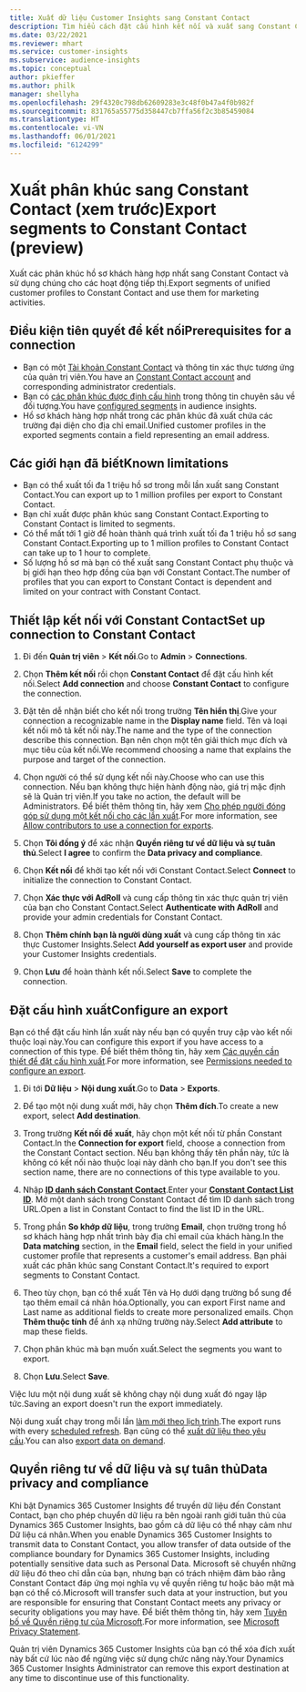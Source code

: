 ```yaml
---
title: Xuất dữ liệu Customer Insights sang Constant Contact
description: Tìm hiểu cách đặt cấu hình kết nối và xuất sang Constant Contact.
ms.date: 03/22/2021
ms.reviewer: mhart
ms.service: customer-insights
ms.subservice: audience-insights
ms.topic: conceptual
author: pkieffer
ms.author: philk
manager: shellyha
ms.openlocfilehash: 29f4320c798db62609283e3c48f0b47a4f0b982f
ms.sourcegitcommit: 831765a55775d358447cb7ffa56f2c3b85459084
ms.translationtype: HT
ms.contentlocale: vi-VN
ms.lasthandoff: 06/01/2021
ms.locfileid: "6124299"
---
```

# <a name="export-segments-to-constant-contact-preview"></a><span data-ttu-id="7fb56-103">Xuất phân khúc sang Constant Contact (xem trước)</span><span class="sxs-lookup"><span data-stu-id="7fb56-103">Export segments to Constant Contact (preview)</span></span>

<span data-ttu-id="7fb56-104">Xuất các phân khúc hồ sơ khách hàng hợp nhất sang Constant Contact và sử dụng chúng cho các hoạt động tiếp thị.</span><span class="sxs-lookup"><span data-stu-id="7fb56-104">Export segments of unified customer profiles to Constant Contact and use them for marketing activities.</span></span> 

## <a name="prerequisites-for-a-connection"></a><span data-ttu-id="7fb56-105">Điều kiện tiên quyết để kết nối</span><span class="sxs-lookup"><span data-stu-id="7fb56-105">Prerequisites for a connection</span></span>

-   <span data-ttu-id="7fb56-106">Bạn có một [Tài khoản Constant Contact](https://www.constantcontact.com/account-home) và thông tin xác thực tương ứng của quản trị viên.</span><span class="sxs-lookup"><span data-stu-id="7fb56-106">You have an [Constant Contact account](https://www.constantcontact.com/account-home) and corresponding administrator credentials.</span></span>
-   <span data-ttu-id="7fb56-107">Bạn có [các phân khúc được định cấu hình](segments.md) trong thông tin chuyên sâu về đối tượng.</span><span class="sxs-lookup"><span data-stu-id="7fb56-107">You have [configured segments](segments.md) in audience insights.</span></span>
-   <span data-ttu-id="7fb56-108">Hồ sơ khách hàng hợp nhất trong các phân khúc đã xuất chứa các trường đại diện cho địa chỉ email.</span><span class="sxs-lookup"><span data-stu-id="7fb56-108">Unified customer profiles in the exported segments contain a field representing an email address.</span></span>

## <a name="known-limitations"></a><span data-ttu-id="7fb56-109">Các giới hạn đã biết</span><span class="sxs-lookup"><span data-stu-id="7fb56-109">Known limitations</span></span>

- <span data-ttu-id="7fb56-110">Bạn có thể xuất tối đa 1 triệu hồ sơ trong mỗi lần xuất sang Constant Contact.</span><span class="sxs-lookup"><span data-stu-id="7fb56-110">You can export up to 1 million profiles per export to Constant Contact.</span></span>
- <span data-ttu-id="7fb56-111">Bạn chỉ xuất được phân khúc sang Constant Contact.</span><span class="sxs-lookup"><span data-stu-id="7fb56-111">Exporting to Constant Contact is limited to segments.</span></span>
- <span data-ttu-id="7fb56-112">Có thể mất tới 1 giờ để hoàn thành quá trình xuất tối đa 1 triệu hồ sơ sang Constant Contact.</span><span class="sxs-lookup"><span data-stu-id="7fb56-112">Exporting up to 1 million profiles to Constant Contact can take up to 1 hour to complete.</span></span> 
- <span data-ttu-id="7fb56-113">Số lượng hồ sơ mà bạn có thể xuất sang Constant Contact phụ thuộc và bị giới hạn theo hợp đồng của bạn với Constant Contact.</span><span class="sxs-lookup"><span data-stu-id="7fb56-113">The number of profiles that you can export to Constant Contact is dependent and limited on your contract with Constant Contact.</span></span>

## <a name="set-up-connection-to-constant-contact"></a><span data-ttu-id="7fb56-114">Thiết lập kết nối với Constant Contact</span><span class="sxs-lookup"><span data-stu-id="7fb56-114">Set up connection to Constant Contact</span></span>

1. <span data-ttu-id="7fb56-115">Đi đến **Quản trị viên** > **Kết nối**.</span><span class="sxs-lookup"><span data-stu-id="7fb56-115">Go to **Admin** > **Connections**.</span></span>

1. <span data-ttu-id="7fb56-116">Chọn **Thêm kết nối** rồi chọn **Constant Contact** để đặt cấu hình kết nối.</span><span class="sxs-lookup"><span data-stu-id="7fb56-116">Select **Add connection** and choose **Constant Contact** to configure the connection.</span></span>

1. <span data-ttu-id="7fb56-117">Đặt tên dễ nhận biết cho kết nối trong trường **Tên hiển thị**.</span><span class="sxs-lookup"><span data-stu-id="7fb56-117">Give your connection a recognizable name in the **Display name** field.</span></span> <span data-ttu-id="7fb56-118">Tên và loại kết nối mô tả kết nối này.</span><span class="sxs-lookup"><span data-stu-id="7fb56-118">The name and the type of the connection describe this connection.</span></span> <span data-ttu-id="7fb56-119">Bạn nên chọn một tên giải thích mục đích và mục tiêu của kết nối.</span><span class="sxs-lookup"><span data-stu-id="7fb56-119">We recommend choosing a name that explains the purpose and target of the connection.</span></span>

1. <span data-ttu-id="7fb56-120">Chọn người có thể sử dụng kết nối này.</span><span class="sxs-lookup"><span data-stu-id="7fb56-120">Choose who can use this connection.</span></span> <span data-ttu-id="7fb56-121">Nếu bạn không thực hiện hành động nào, giá trị mặc định sẽ là Quản trị viên.</span><span class="sxs-lookup"><span data-stu-id="7fb56-121">If you take no action, the default will be Administrators.</span></span> <span data-ttu-id="7fb56-122">Để biết thêm thông tin, hãy xem [Cho phép người đóng góp sử dụng một kết nối cho các lần xuất](connections.md#allow-contributors-to-use-a-connection-for-exports).</span><span class="sxs-lookup"><span data-stu-id="7fb56-122">For more information, see [Allow contributors to use a connection for exports](connections.md#allow-contributors-to-use-a-connection-for-exports).</span></span>

1. <span data-ttu-id="7fb56-123">Chọn **Tôi đồng ý** để xác nhận **Quyền riêng tư về dữ liệu và sự tuân thủ**.</span><span class="sxs-lookup"><span data-stu-id="7fb56-123">Select **I agree** to confirm the **Data privacy and compliance**.</span></span>

1. <span data-ttu-id="7fb56-124">Chọn **Kết nối** để khởi tạo kết nối với Constant Contact.</span><span class="sxs-lookup"><span data-stu-id="7fb56-124">Select **Connect** to initialize the connection to Constant Contact.</span></span>

1. <span data-ttu-id="7fb56-125">Chọn **Xác thực với AdRoll** và cung cấp thông tin xác thực quản trị viên của bạn cho Constant Contact.</span><span class="sxs-lookup"><span data-stu-id="7fb56-125">Select **Authenticate with AdRoll** and provide your admin credentials for Constant Contact.</span></span> 

1. <span data-ttu-id="7fb56-126">Chọn **Thêm chính bạn là người dùng xuất** và cung cấp thông tin xác thực Customer Insights.</span><span class="sxs-lookup"><span data-stu-id="7fb56-126">Select **Add yourself as export user** and provide your Customer Insights credentials.</span></span>

1. <span data-ttu-id="7fb56-127">Chọn **Lưu** để hoàn thành kết nối.</span><span class="sxs-lookup"><span data-stu-id="7fb56-127">Select **Save** to complete the connection.</span></span>

## <a name="configure-an-export"></a><span data-ttu-id="7fb56-128">Đặt cấu hình xuất</span><span class="sxs-lookup"><span data-stu-id="7fb56-128">Configure an export</span></span>

<span data-ttu-id="7fb56-129">Bạn có thể đặt cấu hình lần xuất này nếu bạn có quyền truy cập vào kết nối thuộc loại này.</span><span class="sxs-lookup"><span data-stu-id="7fb56-129">You can configure this export if you have access to a connection of this type.</span></span> <span data-ttu-id="7fb56-130">Để biết thêm thông tin, hãy xem [Các quyền cần thiết để đặt cấu hình xuất](export-destinations.md#set-up-a-new-export).</span><span class="sxs-lookup"><span data-stu-id="7fb56-130">For more information, see [Permissions needed to configure an export](export-destinations.md#set-up-a-new-export).</span></span>

1. <span data-ttu-id="7fb56-131">Đi tới **Dữ liệu** > **Nội dung xuất**.</span><span class="sxs-lookup"><span data-stu-id="7fb56-131">Go to **Data** > **Exports**.</span></span>

1. <span data-ttu-id="7fb56-132">Để tạo một nội dung xuất mới, hãy chọn **Thêm đích**.</span><span class="sxs-lookup"><span data-stu-id="7fb56-132">To create a new export, select **Add destination**.</span></span>

1. <span data-ttu-id="7fb56-133">Trong trường **Kết nối để xuất**, hãy chọn một kết nối từ phần Constant Contact.</span><span class="sxs-lookup"><span data-stu-id="7fb56-133">In the **Connection for export** field, choose a connection from the Constant Contact section.</span></span> <span data-ttu-id="7fb56-134">Nếu bạn không thấy tên phần này, tức là không có kết nối nào thuộc loại này dành cho bạn.</span><span class="sxs-lookup"><span data-stu-id="7fb56-134">If you don't see this section name, there are no connections of this type available to you.</span></span>

1. <span data-ttu-id="7fb56-135">Nhập [**ID danh sách Constant Contact**](https://app.constantcontact.com/pages/contacts/ui#lists).</span><span class="sxs-lookup"><span data-stu-id="7fb56-135">Enter your [**Constant Contact List ID**](https://app.constantcontact.com/pages/contacts/ui#lists).</span></span> <span data-ttu-id="7fb56-136">Mở một danh sách trong Constant Contact để tìm ID danh sách trong URL.</span><span class="sxs-lookup"><span data-stu-id="7fb56-136">Open a list in Constant Contact to find the list ID in the URL.</span></span>

1. <span data-ttu-id="7fb56-137">Trong phần **So khớp dữ liệu**, trong trường **Email**, chọn trường trong hồ sơ khách hàng hợp nhất trình bày địa chỉ email của khách hàng.</span><span class="sxs-lookup"><span data-stu-id="7fb56-137">In the **Data matching** section, in the **Email** field, select the field in your unified customer profile that represents a customer's email address.</span></span> <span data-ttu-id="7fb56-138">Bạn phải xuất các phân khúc sang Constant Contact.</span><span class="sxs-lookup"><span data-stu-id="7fb56-138">It's required to export segments to Constant Contact.</span></span>

1. <span data-ttu-id="7fb56-139">Theo tùy chọn, bạn có thể xuất Tên và Họ dưới dạng trường bổ sung để tạo thêm email cá nhân hóa.</span><span class="sxs-lookup"><span data-stu-id="7fb56-139">Optionally, you can export First name and Last name as additional fields to create more personalized emails.</span></span> <span data-ttu-id="7fb56-140">Chọn **Thêm thuộc tính** để ánh xạ những trường này.</span><span class="sxs-lookup"><span data-stu-id="7fb56-140">Select **Add attribute** to map these fields.</span></span>

1. <span data-ttu-id="7fb56-141">Chọn phân khúc mà bạn muốn xuất.</span><span class="sxs-lookup"><span data-stu-id="7fb56-141">Select the segments you want to export.</span></span>

1. <span data-ttu-id="7fb56-142">Chọn **Lưu**.</span><span class="sxs-lookup"><span data-stu-id="7fb56-142">Select **Save**.</span></span>

<span data-ttu-id="7fb56-143">Việc lưu một nội dung xuất sẽ không chạy nội dung xuất đó ngay lập tức.</span><span class="sxs-lookup"><span data-stu-id="7fb56-143">Saving an export doesn't run the export immediately.</span></span>

<span data-ttu-id="7fb56-144">Nội dung xuất chạy trong mỗi lần [làm mới theo lịch trình](system.md#schedule-tab).</span><span class="sxs-lookup"><span data-stu-id="7fb56-144">The export runs with every [scheduled refresh](system.md#schedule-tab).</span></span> <span data-ttu-id="7fb56-145">Bạn cũng có thể [xuất dữ liệu theo yêu cầu](export-destinations.md#run-exports-on-demand).</span><span class="sxs-lookup"><span data-stu-id="7fb56-145">You can also [export data on demand](export-destinations.md#run-exports-on-demand).</span></span> 


## <a name="data-privacy-and-compliance"></a><span data-ttu-id="7fb56-146">Quyền riêng tư về dữ liệu và sự tuân thủ</span><span class="sxs-lookup"><span data-stu-id="7fb56-146">Data privacy and compliance</span></span>

<span data-ttu-id="7fb56-147">Khi bật Dynamics 365 Customer Insights để truyền dữ liệu đến Constant Contact, bạn cho phép chuyển dữ liệu ra bên ngoài ranh giới tuân thủ của Dynamics 365 Customer Insights, bao gồm cả dữ liệu có thể nhạy cảm như Dữ liệu cá nhân.</span><span class="sxs-lookup"><span data-stu-id="7fb56-147">When you enable Dynamics 365 Customer Insights to transmit data to Constant Contact, you allow transfer of data outside of the compliance boundary for Dynamics 365 Customer Insights, including potentially sensitive data such as Personal Data.</span></span> <span data-ttu-id="7fb56-148">Microsoft sẽ chuyển những dữ liệu đó theo chỉ dẫn của bạn, nhưng bạn có trách nhiệm đảm bảo rằng Constant Contact đáp ứng mọi nghĩa vụ về quyền riêng tư hoặc bảo mật mà bạn có thể có.</span><span class="sxs-lookup"><span data-stu-id="7fb56-148">Microsoft will transfer such data at your instruction, but you are responsible for ensuring that Constant Contact meets any privacy or security obligations you may have.</span></span> <span data-ttu-id="7fb56-149">Để biết thêm thông tin, hãy xem [Tuyên bố về Quyền riêng tư của Microsoft](https://go.microsoft.com/fwlink/?linkid=396732).</span><span class="sxs-lookup"><span data-stu-id="7fb56-149">For more information, see [Microsoft Privacy Statement](https://go.microsoft.com/fwlink/?linkid=396732).</span></span>

<span data-ttu-id="7fb56-150">Quản trị viên Dynamics 365 Customer Insights của bạn có thể xóa đích xuất này bất cứ lúc nào để ngừng việc sử dụng chức năng này.</span><span class="sxs-lookup"><span data-stu-id="7fb56-150">Your Dynamics 365 Customer Insights Administrator can remove this export destination at any time to discontinue use of this functionality.</span></span>
